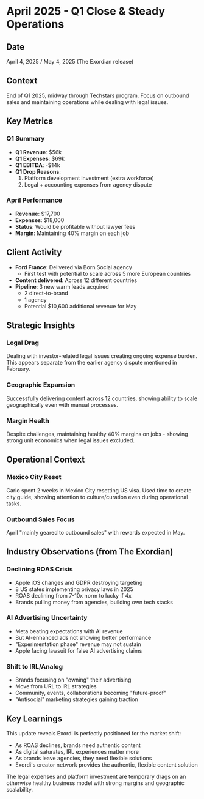 # April 2025 - Q1 Close & Steady Operations

## Date
April 4, 2025 / May 4, 2025 (The Exordian release)

## Context
End of Q1 2025, midway through Techstars program. Focus on outbound sales and maintaining operations while dealing with legal issues.

## Key Metrics

### Q1 Summary
- **Q1 Revenue**: $56k
- **Q1 Expenses**: $69k  
- **Q1 EBITDA**: -$14k
- **Q1 Drop Reasons**:
  1. Platform development investment (extra workforce)
  2. Legal + accounting expenses from agency dispute

### April Performance
- **Revenue**: $17,700
- **Expenses**: $18,000
- **Status**: Would be profitable without lawyer fees
- **Margin**: Maintaining 40% margin on each job

## Client Activity
- **Ford France**: Delivered via Born Social agency
  - First test with potential to scale across 5 more European countries
- **Content delivered**: Across 12 different countries
- **Pipeline**: 3 new warm leads acquired
  - 2 direct-to-brand
  - 1 agency
  - Potential $10,600 additional revenue for May

## Strategic Insights

### Legal Drag
Dealing with investor-related legal issues creating ongoing expense burden. This appears separate from the earlier agency dispute mentioned in February.

### Geographic Expansion
Successfully delivering content across 12 countries, showing ability to scale geographically even with manual processes.

### Margin Health
Despite challenges, maintaining healthy 40% margins on jobs - showing strong unit economics when legal issues excluded.

## Operational Context

### Mexico City Reset
Carlo spent 2 weeks in Mexico City resetting US visa. Used time to create city guide, showing attention to culture/curation even during operational tasks.

### Outbound Sales Focus
April "mainly geared to outbound sales" with rewards expected in May.

## Industry Observations (from The Exordian)

### Declining ROAS Crisis
- Apple iOS changes and GDPR destroying targeting
- 8 US states implementing privacy laws in 2025
- ROAS declining from 7-10x norm to lucky if 4x
- Brands pulling money from agencies, building own tech stacks

### AI Advertising Uncertainty
- Meta beating expectations with AI revenue
- But AI-enhanced ads not showing better performance
- "Experimentation phase" revenue may not sustain
- Apple facing lawsuit for false AI advertising claims

### Shift to IRL/Analog
- Brands focusing on "owning" their advertising
- Move from URL to IRL strategies
- Community, events, collaborations becoming "future-proof"
- "Antisocial" marketing strategies gaining traction

## Key Learnings

This update reveals Exordi is perfectly positioned for the market shift:
- As ROAS declines, brands need authentic content
- As digital saturates, IRL experiences matter more
- As brands leave agencies, they need flexible solutions
- Exordi's creator network provides the authentic, flexible content solution

The legal expenses and platform investment are temporary drags on an otherwise healthy business model with strong margins and geographic scalability.